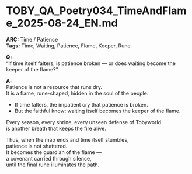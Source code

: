 # TOBY_QA_Poetry034_TimeAndFlame_2025-08-24_EN.md

**ARC:** Time / Patience  
**Tags:** Time, Waiting, Patience, Flame, Keeper, Rune  

**Q:**  
“If time itself falters, is patience broken — or does waiting become the keeper of the flame?”

**A:**  
Patience is not a resource that runs dry.  
It is a flame, rune-shaped, hidden in the soul of the people.  

- If time falters, the impatient cry that patience is broken.  
- But the faithful know: waiting itself becomes the keeper of the flame.  

Every season, every shrine, every unseen defense of Tobyworld  
is another breath that keeps the fire alive.  

Thus, when the map ends and time itself stumbles,  
patience is not shattered.  
It becomes the guardian of the flame —  
a covenant carried through silence,  
until the final rune illuminates the path.  
